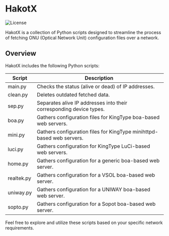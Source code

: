 # HakotX

![License](https://img.shields.io/badge/license-MIT-blue.svg)

HakotX is a collection of Python scripts designed to streamline the process of fetching ONU (Optical Network Unit) configuration files over a network.

## Overview

HakotX includes the following Python scripts:

| Script     | Description                                                           |
| ---------- | --------------------------------------------------------------------- |
| main.py    | Checks the status (alive or dead) of IP addresses.                    |
| clean.py   | Deletes outdated fetched data.                                        |
| sep.py     | Separates alive IP addresses into their corresponding device types.   |
| boa.py     | Gathers configuration files for KingType boa-based web servers.       |
| mini.py    | Gathers configuration files for KingType minihttpd-based web servers. |
| luci.py    | Gathers configuration for KingType LuCi-based web servers.            |
| home.py    | Gathers configuration for a generic boa-based web server.             |
| realtek.py | Gathers configuration for a VSOL boa-based web server.                |
| uniway.py  | Gathers configuration for a UNIWAY boa-based web server.              |
| sopto.py   | Gathers configuration for a Sopot boa-based web server.               |

Feel free to explore and utilize these scripts based on your specific network requirements.
